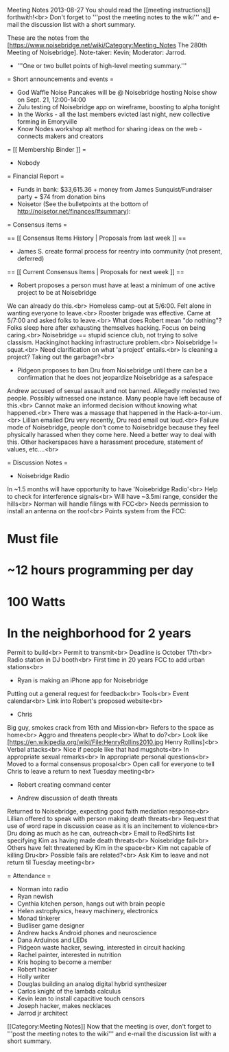 Meeting Notes 2013-08-27 
 You should read the [[meeting instructions]] forthwith!&lt;br>
Don't forget to '''post the meeting notes to the wiki''' and e-mail the discussion list with a short summary.

These are the notes from the [https://www.noisebridge.net/wiki/Category:Meeting_Notes The 280th Meeting of Noisebridge]. Note-taker: Kevin; Moderator: Jarrod.
* '''One or two bullet points of high-level meeting summary.'''
 
= Short announcements and events =
* God Waffle Noise Pancakes will be @ Noisebridge hosting Noise show on Sept. 21, 12:00-14:00
* Zulu testing of Noisebridge app on wireframe, boosting to alpha tonight
* In the Works - all the last members evicted last night, new collective forming in Emoryville
* Know Nodes workshop alt method for sharing ideas on the web - connects makers and creators

= [[ Membership Binder ]] =
* Nobody

= Financial Report =
* Funds in bank: $33,615.36 + money from James Sunquist/Fundraiser party + $74 from donation bins
* Noisetor (See the bulletpoints at the bottom of http://noisetor.net/finances/#summary):

= Consensus items =

== [[ Consensus Items History | Proposals from last week ]] ==
* James S. create formal process for reentry into community (not present, deferred)

== [[ Current Consensus Items | Proposals for next week ]] ==
* Robert proposes a person must have at least a minimum of one active project to be at Noisebridge

We can already do this.&lt;br>
Homeless camp-out at 5/6:00. Felt alone in wanting everyone to leave.&lt;br>
Rooster brigade was effective. Came at 5/7:00 and asked folks to leave.&lt;br>
What does Robert mean "do nothing"? Folks sleep here after exhausting themselves hacking. Focus on being caring.&lt;br>
Noisebridge == stupid science club, not trying to solve classism. Hacking/not hacking infrastructure problem.&lt;br>
Noisebridge != squat.&lt;br>
Need clarification on what 'a project' entails.&lt;br>
Is cleaning a project? Taking out the garbage?&lt;br>

* Pidgeon proposes to ban Dru from Noisebridge until there can be a confirmation that he does not jeopardize Noisebridge as a safespace

Andrew accused of sexual assault and not banned. Allegedly molested two people. Possibly witnessed one instance. Many people have left because of this.&lt;br>
Cannot make an informed decision without knowing what happened.&lt;br>
There was a massage that happened in the Hack-a-tor-ium.&lt;br>
Lillian emailed Dru very recently, Dru read email out loud.&lt;br>
Failure mode of Noisebridge, people don't come to Noisebridge because they feel physically harassed when they come here. Need a better way to deal with this. Other hackerspaces have a harassment procedure, statement of values, etc....&lt;br>

= Discussion Notes =

* Noisebridge Radio

In ~1.5 months will have opportunity to have 'Noisebridge Radio'&lt;br>
Help to check for interference signals&lt;br>
Will have ~3.5mi range, consider the hills&lt;br>
Norman will handle filings with FCC&lt;br>
Needs permission to install an antenna on the roof&lt;br>
Points system from the FCC:
# Must file
# ~12 hours programming per day
# 100 Watts
# In the neighborhood for 2 years
Permit to build&lt;br>
Permit to transmit&lt;br>
Deadline is October 17th&lt;br>
Radio station in DJ booth&lt;br>
First time in 20 years FCC to add urban stations&lt;br>

* Ryan is making an iPhone app for Noisebridge

Putting out a general request for feedback&lt;br>
Tools&lt;br>
Event calendar&lt;br>
Link into Robert's proposed website&lt;br>

* Chris

Big guy, smokes crack from 16th and Mission&lt;br>
Refers to the space as home&lt;br>
Aggro and threatens people&lt;br>
What to do?&lt;br>
Look like [https://en.wikipedia.org/wiki/File:HenryRollins2010.jpg Henry Rollins]&lt;br>
Verbal attacks&lt;br>
Nice if people like that had mugshots&lt;br>
In appropriate sexual remarks&lt;br>
In appropriate personal questions&lt;br>
Moved to a formal consensus proposal&lt;br>
Open call for everyone to tell Chris to leave a return to next Tuesday meeting&lt;br>

* Robert creating command center

* Andrew discussion of death threats

Returned to Noisebridge, expecting good faith mediation response&lt;br>
Lillian offered to speak with person making death threats&lt;br>
Request that use of word rape in discussion cease as it is an incitement to violence&lt;br>
Dru doing as much as he can, outreach&lt;br>
Email to RedShirts list specifying Kim as having made death threats&lt;br>
Noisebridge fail&lt;br>
Others have felt threatened by Kim in the space&lt;br>
Kim not capable of killing Dru&lt;br>
Possible fails are related?&lt;br>
Ask Kim to leave and not return til Tuesday meeting&lt;br>

= Attendance =
* Norman into radio
* Ryan newish
* Cynthia kitchen person, hangs out with brain people
* Helen astrophysics, heavy machinery, electronics
* Monad tinkerer
* Budliser game designer
* Andrew hacks Android phones and neuroscience
* Dana Arduinos and LEDs
* Pidgeon waste hacker, sewing, interested in circuit hacking
* Rachel painter, interested in nutrition
* Kris hoping to become a member
* Robert hacker
* Holly writer
* Douglas building an analog digital hybrid synthesizer
* Carlos knight of the lambda calculus
* Kevin lean to install capacitive touch censors
* Joseph hacker, makes necklaces
* Jarrod jr architect

[[Category:Meeting Notes]]
Now that the meeting is over, don't forget to '''post the meeting notes to the wiki''' and e-mail the discussion list with a short summary.